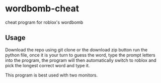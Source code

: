 # wordbomb-cheat

cheat program for roblox's wordbomb

## Usage
Download the repo using git clone or the download zip button
run the python file, once it is your turn to guess the word, type the prompt letters into the program, the program will then automatically switch to roblox and pick
the longest correct word and type it.

This program is best used with two monitors.
